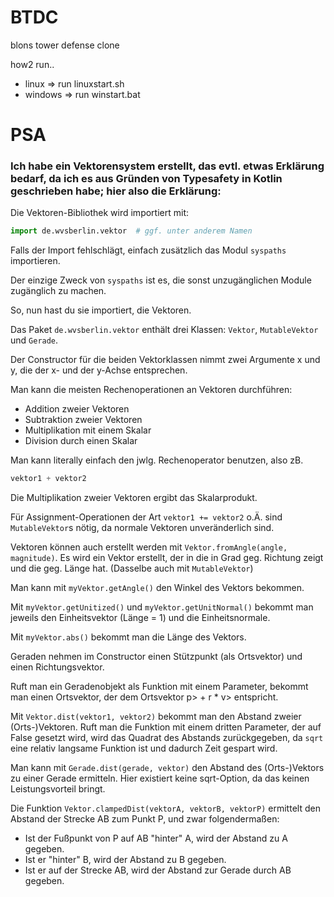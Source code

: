 # BTDC
blons tower defense clone

how2 run..
* linux => run linuxstart.sh
* windows => run winstart.bat

# PSA
### Ich habe ein Vektorensystem erstellt, das evtl. etwas Erklärung bedarf, da ich es aus Gründen von Typesafety in Kotlin geschrieben habe; hier also die Erklärung:

Die Vektoren-Bibliothek wird importiert mit:
```python
import de.wvsberlin.vektor  # ggf. unter anderem Namen
```
Falls der Import fehlschlägt, einfach zusätzlich das Modul `syspaths` importieren.

Der einzige Zweck von `syspaths` ist es, die sonst unzugänglichen Module zugänglich zu machen.

So, nun hast du sie importiert, die Vektoren.

Das Paket `de.wvsberlin.vektor` enthält drei Klassen: `Vektor`, `MutableVektor` und `Gerade`.

Der Constructor für die beiden Vektorklassen nimmt zwei Argumente x und y, die der x- und der y-Achse entsprechen.

Man kann die meisten Rechenoperationen an Vektoren durchführen:
* Addition zweier Vektoren
* Subtraktion zweier Vektoren
* Multiplikation mit einem Skalar
* Division durch einen Skalar

Man kann literally einfach den jwlg. Rechenoperator benutzen, also zB.
```python
vektor1 + vektor2
```

Die Multiplikation zweier Vektoren ergibt das Skalarprodukt.

Für Assignment-Operationen der Art `vektor1 += vektor2` o.Ä. sind `MutableVektor`s nötig,
da normale Vektoren unveränderlich sind.

Vektoren können auch erstellt werden mit `Vektor.fromAngle(angle, magnitude)`. Es wird ein Vektor erstellt, der
in die in Grad geg. Richtung zeigt und die geg. Länge hat. (Dasselbe auch mit `MutableVektor`)

Man kann mit `myVektor.getAngle()` den Winkel des Vektors bekommen.

Mit `myVektor.getUnitized()` und `myVektor.getUnitNormal()` bekommt man jeweils den Einheitsvektor (Länge = 1) und die
Einheitsnormale.

Mit `myVektor.abs()` bekommt man die Länge des Vektors.

Geraden nehmen im Constructor einen Stützpunkt (als Ortsvektor) und einen Richtungsvektor.

Ruft man ein Geradenobjekt als Funktion mit einem Parameter, bekommt man einen Ortsvektor, der dem Ortsvektor p> + r * v> entspricht.

Mit `Vektor.dist(vektor1, vektor2)` bekommt man den Abstand zweier (Orts-)Vektoren.
Ruft man die Funktion mit einem dritten Parameter, der auf False gesetzt wird, wird das Quadrat des Abstands zurückgegeben,
da `sqrt` eine relativ langsame Funktion ist und dadurch Zeit gespart wird.

Man kann mit `Gerade.dist(gerade, vektor)` den Abstand des (Orts-)Vektors zu einer Gerade ermitteln.
Hier existiert keine sqrt-Option, da das keinen Leistungsvorteil bringt.

Die Funktion `Vektor.clampedDist(vektorA, vektorB, vektorP)` ermittelt den Abstand der Strecke AB zum Punkt P, und zwar folgendermaßen:

* Ist der Fußpunkt von P auf AB "hinter" A, wird der Abstand zu A gegeben.
* Ist er "hinter" B, wird der Abstand zu B gegeben.
* Ist er auf der Strecke AB, wird der Abstand zur Gerade durch AB gegeben.
